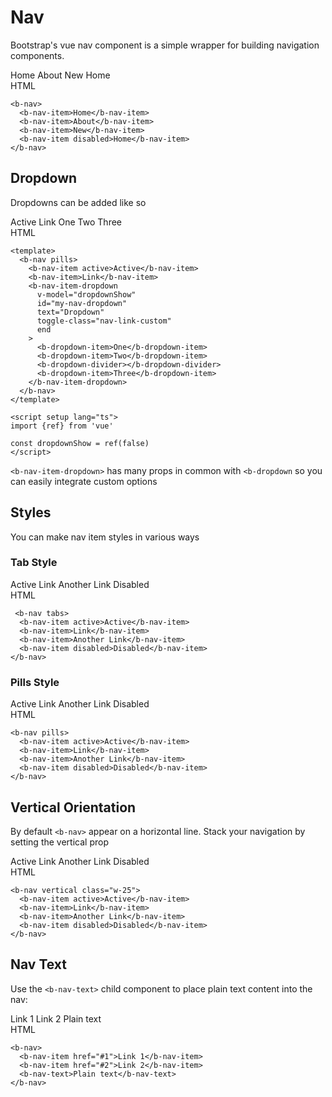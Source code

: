 # Nav

<div class="lead mb-5">

Bootstrap's vue nav component is a simple wrapper for building navigation components.

</div>

<b-card no-body class="mb-5">
  <b-card-body>
    <b-nav>
      <b-nav-item>Home</b-nav-item>
      <b-nav-item>About</b-nav-item>
      <b-nav-item>New</b-nav-item>
      <b-nav-item disabled>Home</b-nav-item>
    </b-nav>
  </b-card-body>

  <div class="html">HTML</div>

  <b-card-body class="bg-body-tertiary">

```vue-html
<b-nav>
  <b-nav-item>Home</b-nav-item>
  <b-nav-item>About</b-nav-item>
  <b-nav-item>New</b-nav-item>
  <b-nav-item disabled>Home</b-nav-item>
</b-nav>
```

  </b-card-body>

</b-card>

## Dropdown

Dropdowns can be added like so

<b-card no-body class="mb-5">
  <b-card-body>
    <b-nav pills>
      <b-nav-item active>Active</b-nav-item>
      <b-nav-item>Link</b-nav-item>
      <b-nav-item-dropdown
        v-model="dropdownShow"
        id="my-nav-dropdown"
        text="Dropdown"
        toggle-class="nav-link-custom"
        end
      >
        <b-dropdown-item>One</b-dropdown-item>
        <b-dropdown-item>Two</b-dropdown-item>
        <b-dropdown-divider></b-dropdown-divider>
        <b-dropdown-item>Three</b-dropdown-item>
      </b-nav-item-dropdown>
    </b-nav>
  </b-card-body>

  <div class="html">HTML</div>

  <b-card-body class="bg-body-tertiary">

```vue-html
<template>
  <b-nav pills>
    <b-nav-item active>Active</b-nav-item>
    <b-nav-item>Link</b-nav-item>
    <b-nav-item-dropdown
      v-model="dropdownShow"
      id="my-nav-dropdown"
      text="Dropdown"
      toggle-class="nav-link-custom"
      end
    >
      <b-dropdown-item>One</b-dropdown-item>
      <b-dropdown-item>Two</b-dropdown-item>
      <b-dropdown-divider></b-dropdown-divider>
      <b-dropdown-item>Three</b-dropdown-item>
    </b-nav-item-dropdown>
  </b-nav>
</template>

<script setup lang="ts">
import {ref} from 'vue'

const dropdownShow = ref(false)
</script>
```

  </b-card-body>

</b-card>

`<b-nav-item-dropdown>` has many props in common with `<b-dropdown` so you can easily integrate custom options

## Styles

You can make nav item styles in various ways

### Tab Style

<b-card no-body class="mb-5">
  <b-card-body>
    <b-nav tabs>
      <b-nav-item active>Active</b-nav-item>
      <b-nav-item>Link</b-nav-item>
      <b-nav-item>Another Link</b-nav-item>
      <b-nav-item disabled>Disabled</b-nav-item>
    </b-nav>
  </b-card-body>

  <div class="html">HTML</div>

  <b-card-body class="bg-body-tertiary">

```vue-html
 <b-nav tabs>
  <b-nav-item active>Active</b-nav-item>
  <b-nav-item>Link</b-nav-item>
  <b-nav-item>Another Link</b-nav-item>
  <b-nav-item disabled>Disabled</b-nav-item>
</b-nav>
```

  </b-card-body>

</b-card>

### Pills Style

<b-card no-body class="mb-5">
  <b-card-body>
    <b-nav pills>
      <b-nav-item active>Active</b-nav-item>
      <b-nav-item>Link</b-nav-item>
      <b-nav-item>Another Link</b-nav-item>
      <b-nav-item disabled>Disabled</b-nav-item>
    </b-nav>
  </b-card-body>

  <div class="html">HTML</div>

  <b-card-body class="bg-body-tertiary">

```vue-html
<b-nav pills>
  <b-nav-item active>Active</b-nav-item>
  <b-nav-item>Link</b-nav-item>
  <b-nav-item>Another Link</b-nav-item>
  <b-nav-item disabled>Disabled</b-nav-item>
</b-nav>
```

  </b-card-body>

</b-card>

## Vertical Orientation

By default `<b-nav>` appear on a horizontal line. Stack your navigation by setting the vertical prop

<b-card no-body class="mb-5">
  <b-card-body>
    <b-nav vertical class="w-25">
      <b-nav-item active>Active</b-nav-item>
      <b-nav-item>Link</b-nav-item>
      <b-nav-item>Another Link</b-nav-item>
      <b-nav-item disabled>Disabled</b-nav-item>
    </b-nav>
  </b-card-body>

  <div class="html">HTML</div>

  <b-card-body class="bg-body-tertiary">

```vue-html
<b-nav vertical class="w-25">
  <b-nav-item active>Active</b-nav-item>
  <b-nav-item>Link</b-nav-item>
  <b-nav-item>Another Link</b-nav-item>
  <b-nav-item disabled>Disabled</b-nav-item>
</b-nav>
```

  </b-card-body>

</b-card>

## Nav Text

Use the `<b-nav-text>` child component to place plain text content into the nav:

<b-card no-body class="mb-5">
  <b-card-body>
    <b-nav>
      <b-nav-item href="#1">Link 1</b-nav-item>
      <b-nav-item href="#2">Link 2</b-nav-item>
      <b-nav-text>Plain text</b-nav-text>
    </b-nav>
  </b-card-body>

  <div class="html">HTML</div>

  <b-card-body class="bg-body-tertiary">

```vue-html
<b-nav>
  <b-nav-item href="#1">Link 1</b-nav-item>
  <b-nav-item href="#2">Link 2</b-nav-item>
  <b-nav-text>Plain text</b-nav-text>
</b-nav>
```

  </b-card-body>

</b-card>

<ComponentReference :data="data"></ComponentReference>

<script setup lang="ts">
import {data} from '../../data/components/nav.data'
import ComponentReference from '../../components/ComponentReference.vue'
import {
  BNav,
  BNavText,
  BNavItemDropdown,
  BDropdownItem,
  BDropdown,
  BNavItem,
  BCard,
  BCardBody,
  BDropdownDivider,
} from 'bootstrap-vue-next'
import {ref} from 'vue'

const dropdownShow = ref(false)
</script>
